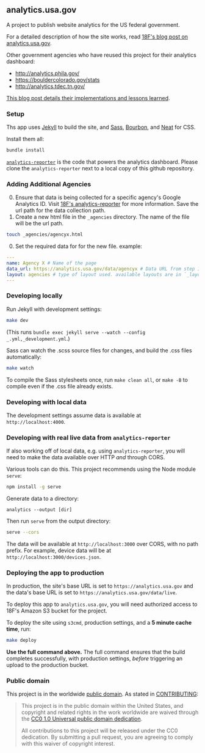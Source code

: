 ## analytics.usa.gov

A project to publish website analytics for the US federal government.

For a detailed description of how the site works, read [18F's blog post on analytics.usa.gov](https://18f.gsa.gov/2015/03/19/how-we-built-analytics-usa-gov/).

Other government agencies who have reused this project for their analytics dashboard:
* http://analytics.phila.gov/
* https://bouldercolorado.gov/stats
* http://analytics.tdec.tn.gov/

[This blog post details their implementations and lessons learned](https://18f.gsa.gov/2016/01/05/tips-for-adapting-analytics-usa-gov/).  


### Setup

Ths app uses [Jekyll](http://jekyllrb.com) to build the site, and [Sass](http://sass-lang.com/), [Bourbon](http://bourbon.io), and [Neat](http://neat.bourbon.io) for CSS.

Install them all:

```bash
bundle install
```

[`analytics-reporter`](https://github.com/18F/analytics-reporter) is the code that powers the analytics dashboard.
Please clone the `analytics-reporter` next to a local copy of this github repository.

### Adding Additional Agencies
0. Ensure that data is being collected for a specific agency's Google Analytics ID. Visit [18F's analytics-reporter](https://github.com/18F/analytics-reporter) for more information. Save the url path for the data collection path.
0. Create a new html file in the `_agencies` directory. The name of the file will be the url path.

  ```bash
  touch _agencies/agencyx.html
  ```
0. Set the required data for for the new file. example:

  ```yaml
  ---
  name: Agency X # Name of the page
  data_url: https://analytics.usa.gov/data/agencyx # Data URL from step 1
  layout: agencies # type of layout used. available layouts are in `_layouts`
  ---
  ```


### Developing locally

Run Jekyll with development settings:

```bash
make dev
```

(This runs `bundle exec jekyll serve --watch --config _.yml,_development.yml`.)

Sass can watch the .scss source files for changes, and build the .css files automatically:

```bash
make watch
```

To compile the Sass stylesheets once, run `make clean all`, or `make -B` to compile even if the .css file already exists.

### Developing with local data

The development settings assume data is available at `http://localhost:4000`.

### Developing with real live data from `analytics-reporter`

If also working off of local data, e.g. using `analytics-reporter`, you will need to make the data available over HTTP _and_ through CORS.

Various tools can do this. This project recommends using the Node module `serve`:

```bash
npm install -g serve
```

Generate data to a directory:

```
analytics --output [dir]
```

Then run `serve` from the output directory:

```bash
serve --cors
```

The data will be available at `http://localhost:3000` over CORS, with no path prefix. For example, device data will be at `http://localhost:3000/devices.json`.


### Deploying the app to production

In production, the site's base URL is set to `https://analytics.usa.gov` and the data's base URL is set to `https://analytics.usa.gov/data/live`.

To deploy this app to `analytics.usa.gov`, you will need authorized access to 18F's Amazon S3 bucket for the project.

To deploy the site using `s3cmd`, production settings, and a **5 minute cache time**, run:

```bash
make deploy
```

**Use the full command above.** The full command ensures that the build completes successfully, with production settings, _before_ triggering an upload to the production bucket.

### Public domain

This project is in the worldwide [public domain](LICENSE.md). As stated in [CONTRIBUTING](CONTRIBUTING.md):

> This project is in the public domain within the United States, and copyright and related rights in the work worldwide are waived through the [CC0 1.0 Universal public domain dedication](https://creativecommons.org/publicdomain/zero/1.0/).
>
> All contributions to this project will be released under the CC0 dedication. By submitting a pull request, you are agreeing to comply with this waiver of copyright interest.
